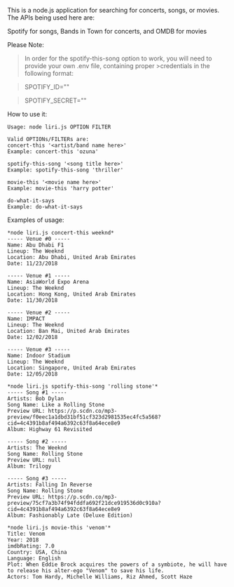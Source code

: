 This is a node.js application for searching for concerts, songs, or movies. The APIs being used here are:

Spotify for songs, Bands in Town for concerts, and OMDB for movies

Please Note:

>In order for the spotify-this-song option to work, you will need to provide your own .env file, containing proper >credentials in the following format:

>SPOTIFY_ID=""

>SPOTIFY_SECRET=""


How to use it:
```
Usage: node liri.js OPTION FILTER

Valid OPTIONs/FILTERs are:
concert-this '<artist/band name here>'
Example: concert-this 'ozuna'

spotify-this-song '<song title here>'
Example: spotify-this-song 'thriller'

movie-this '<movie name here>'
Example: movie-this 'harry potter'

do-what-it-says
Example: do-what-it-says
```

Examples of usage:
```
*node liri.js concert-this weeknd*
----- Venue #0 -----
Name: Abu Dhabi F1
Lineup: The Weeknd
Location: Abu Dhabi, United Arab Emirates
Date: 11/23/2018

----- Venue #1 -----
Name: AsiaWorld Expo Arena
Lineup: The Weeknd
Location: Hong Kong, United Arab Emirates
Date: 11/30/2018

----- Venue #2 -----
Name: IMPACT
Lineup: The Weeknd
Location: Ban Mai, United Arab Emirates
Date: 12/02/2018

----- Venue #3 -----
Name: Indoor Stadium
Lineup: The Weeknd
Location: Singapore, United Arab Emirates
Date: 12/05/2018
```

```
*node liri.js spotify-this-song 'rolling stone'*
----- Song #1 -----
Artists: Bob Dylan
Song Name: Like a Rolling Stone
Preview URL: https://p.scdn.co/mp3-preview/f0eec1a1dbd31bf51cf323d2981535ec4fc5a568?cid=4c4391b8af494a6392c63f8a64ece8e9
Album: Highway 61 Revisited

----- Song #2 -----
Artists: The Weeknd
Song Name: Rolling Stone
Preview URL: null
Album: Trilogy

----- Song #3 -----
Artists: Falling In Reverse
Song Name: Rolling Stone
Preview URL: https://p.scdn.co/mp3-preview/75cf7a3b74f94fddfa692f21dce919536d0c910a?cid=4c4391b8af494a6392c63f8a64ece8e9
Album: Fashionably Late (Deluxe Edition)
```

```
*node liri.js movie-this 'venom'*
Title: Venom
Year: 2018
imdbRating: 7.0
Country: USA, China
Language: English
Plot: When Eddie Brock acquires the powers of a symbiote, he will have to release his alter-ego "Venom" to save his life.
Actors: Tom Hardy, Michelle Williams, Riz Ahmed, Scott Haze
```
